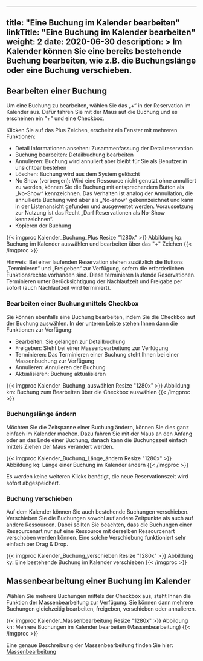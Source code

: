 
---
title: "Eine Buchung im Kalender bearbeiten"
linkTitle: "Eine Buchung im Kalender bearbeiten"
weight: 2
date: 2020-06-30
description: >
  Im Kalender können Sie eine bereits bestehende Buchung bearbeiten, wie z.B. die Buchungslänge oder eine Buchung verschieben. 
---
## Bearbeiten einer Buchung
Um eine Buchung zu bearbeiten, wählen Sie das „+“ in der Reservation im Kalender aus. Dafür fahren Sie mit der Maus auf die Buchung und es erscheinen ein "+" und eine Checkbox. 

Klicken Sie auf das Plus Zeichen, erscheint ein Fenster mit mehreren Funktionen:
* Detail Informationen ansehen: Zusammenfassung der Detailreservation
* Buchung bearbeiten: Detailbuchung bearbeiten
* Annulieren: Buchung wird annuliert aber bleibt für Sie als Benutzer:in unsichtbar bestehen
* Löschen: Buchung wird aus dem System gelöscht  
* No Show (verbergen): Wird eine Ressource nicht genutzt ohne annulliert zu werden, können Sie die Buchung mit entsprechendem Button als „No-Show“ kennzeichnen. Das Verhalten ist analog der Annullation, die annullierte Buchung wird aber als „No-show“ gekennzeichnet und kann in der Listenansicht gefunden und ausgewertet werden. Voraussetzung zur Nutzung ist das Recht „Darf Reservationen als No-Show kennzeichnen“.
* Kopieren der Buchung 

{{< imgproc Kalender_Buchung_Plus Resize "1280x" >}}
Abbildung kp: Buchung im Kalender auswählen und bearbeiten über das "+" Zeichen
{{< /imgproc >}}
 

Hinweis: 
Bei einer laufenden Reservation stehen zusätzlich die Buttons „Terminieren“ und „Freigeben“ zur Verfügung, sofern die erforderlichen Funktionsrechte vorhanden sind. Diese terminieren laufende Reservationen. Terminieren unter Berücksichtigung der Nachlaufzeit und Freigabe per sofort (auch Nachlaufzeit wird terminiert).

### Bearbeiten einer Buchung mittels Checkbox
Sie können ebenfalls eine Buchung bearbeiten, indem Sie die Checkbox auf der Buchung auswählen. In der unteren Leiste stehen Ihnen dann die Funktionen zur Verfügung: 

* Bearbeiten: Sie gelangen zur Detailbuchung 
* Freigeben: Steht bei einer Massenbearbeitung zur Verfügung
* Terminieren: Das Terminieren einer Buchung steht Ihnen bei einer Massenbuchung zur Verfügung
* Annulieren: Annulieren der Buchung
* Aktualisieren: Buchung aktualisieren

{{< imgproc Kalender_Buchung_auswählen Resize "1280x" >}}
Abbildung km: Buchung zum Bearbeiten über die Checkbox auswählen
{{< /imgproc >}}
 

### Buchungslänge ändern 
Möchten Sie die Zeitspanne einer Buchung ändern, können Sie dies ganz einfach im Kalender machen. Dazu fahren Sie mit der Maus an den Anfang oder an das Ende einer Buchung, danach kann die Buchungszeit einfach mittels Ziehen der Maus verändert werden.

{{< imgproc Kalender_Buchung_Länge_ändern Resize "1280x" >}}
Abbildung kq: Länge einer Buchung im Kalender ändern
{{< /imgproc >}}

Es werden keine weiteren Klicks benötigt, die neue Reservationszeit wird sofort abgespeichert.


### Buchung verschieben
Auf dem Kalender können Sie auch bestehende Buchungen verschieben. Verschieben Sie die Buchungen sowohl auf andere Zeitpunkte als auch auf andere Ressourcen. 
Dabei sollten Sie beachten, dass die Buchungen einer Ressourcenart nur auf eine Ressource mit derselben Ressourcenart verschoben werden können. Eine solche Verschiebung funktioniert sehr einfach per Drag & Drop. 
 
{{< imgproc Kalender_Buchung_verschieben Resize "1280x" >}}
Abbildung ky: Eine bestehende Buchung im Kalender verschieben
{{< /imgproc >}}

## Massenbearbeitung einer Buchung im Kalender
Wählen Sie mehrere Buchungen mittels der Checkbox aus, steht Ihnen die Funktion der Massenbearbeitung zur Verfügung. 
Sie können dann mehrere Buchungen gleichzeitig bearbeiten, freigeben, verschieben oder annulieren.

{{< imgproc Kalender_Massenbearbeitung Resize "1280x" >}}
Abbildung kn: Mehrere Buchungen im Kalender bearbeiten (Massenbearbeitung)
{{< /imgproc >}}

Eine genaue Beschreibung der Massenbearbeitung finden Sie hier: 
[Massenbearbeitung](/buchen/massenbearbeitung/)

